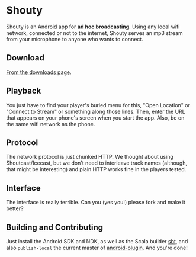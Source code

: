 Shouty
======

Shouty is an Android app for **ad hoc broadcasting**. Using any local
wifi network, connected or not to the internet, Shouty serves an mp3
stream from your microphone to anyone who wants to connect.

Download
--------

[From the downloads page](https://github.com/n8han/shouty/downloads).

Playback
--------

You just have to find your player's buried menu for this, "Open
Location" or "Connect to Stream" or something along those lines. Then,
enter the URL that appears on your phone's screen when you start the
app. Also, be on the same wifi network as the phone.

Protocol
--------

The network protocol is just chunked HTTP. We thought about using
Shoutcast/Icecast, but we don't need to interleave track names
(although, that might be interesting) and plain HTTP works fine in the
players tested.

Interface
---------

The interface is really terrible. Can you (yes you!) please fork and
make it better?

Building and Contributing
-------------------------

Just install the Android SDK and NDK, as well as the Scala builder
[sbt][sbt], and also `publish-local` the current master of
[android-plugin](https://github.com/jberkel/android-plugin/). And
you're done!

[sbt]: https://github.com/harrah/xsbt/wiki
